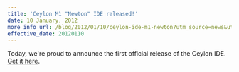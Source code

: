```yaml
---
title: 'Ceylon M1 "Newton" IDE released!'
date: 10 January, 2012
more_info_url: /blog/2012/01/10/ceylon-ide-m1-newton?utm_source=news&utm_medium=web&utm_content=newslink&utm_campaign=IDE_1_0_M1release
effective_date: 20120110
---
```

Today, we're proud to announce the first official release of 
the Ceylon IDE.
[Get it here][install M1 IDE].

[install M1 IDE]: /documentation/ide/install?utm_source=news&utm_medium=web&utm_content=ide-install&utm_campaign=IDE_1_0_M1release
